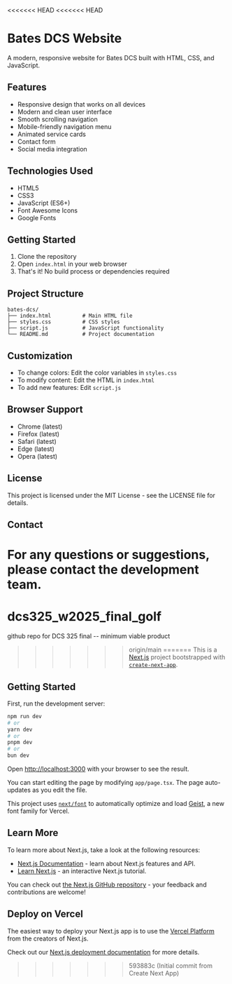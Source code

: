 <<<<<<< HEAD
<<<<<<< HEAD
# Bates DCS Website

A modern, responsive website for Bates DCS built with HTML, CSS, and JavaScript.

## Features

- Responsive design that works on all devices
- Modern and clean user interface
- Smooth scrolling navigation
- Mobile-friendly navigation menu
- Animated service cards
- Contact form
- Social media integration

## Technologies Used

- HTML5
- CSS3
- JavaScript (ES6+)
- Font Awesome Icons
- Google Fonts

## Getting Started

1. Clone the repository
2. Open `index.html` in your web browser
3. That's it! No build process or dependencies required

## Project Structure

```
bates-dcs/
├── index.html          # Main HTML file
├── styles.css          # CSS styles
├── script.js           # JavaScript functionality
└── README.md           # Project documentation
```

## Customization

- To change colors: Edit the color variables in `styles.css`
- To modify content: Edit the HTML in `index.html`
- To add new features: Edit `script.js`

## Browser Support

- Chrome (latest)
- Firefox (latest)
- Safari (latest)
- Edge (latest)
- Opera (latest)

## License

This project is licensed under the MIT License - see the LICENSE file for details.

## Contact

For any questions or suggestions, please contact the development team.
=======
# dcs325_w2025_final_golf
github repo for DCS 325 final -- minimum viable product
>>>>>>> origin/main
=======
This is a [Next.js](https://nextjs.org) project bootstrapped with [`create-next-app`](https://nextjs.org/docs/app/api-reference/cli/create-next-app).

## Getting Started

First, run the development server:

```bash
npm run dev
# or
yarn dev
# or
pnpm dev
# or
bun dev
```

Open [http://localhost:3000](http://localhost:3000) with your browser to see the result.

You can start editing the page by modifying `app/page.tsx`. The page auto-updates as you edit the file.

This project uses [`next/font`](https://nextjs.org/docs/app/building-your-application/optimizing/fonts) to automatically optimize and load [Geist](https://vercel.com/font), a new font family for Vercel.

## Learn More

To learn more about Next.js, take a look at the following resources:

- [Next.js Documentation](https://nextjs.org/docs) - learn about Next.js features and API.
- [Learn Next.js](https://nextjs.org/learn) - an interactive Next.js tutorial.

You can check out [the Next.js GitHub repository](https://github.com/vercel/next.js) - your feedback and contributions are welcome!

## Deploy on Vercel

The easiest way to deploy your Next.js app is to use the [Vercel Platform](https://vercel.com/new?utm_medium=default-template&filter=next.js&utm_source=create-next-app&utm_campaign=create-next-app-readme) from the creators of Next.js.

Check out our [Next.js deployment documentation](https://nextjs.org/docs/app/building-your-application/deploying) for more details.
>>>>>>> 593883c (Initial commit from Create Next App)
